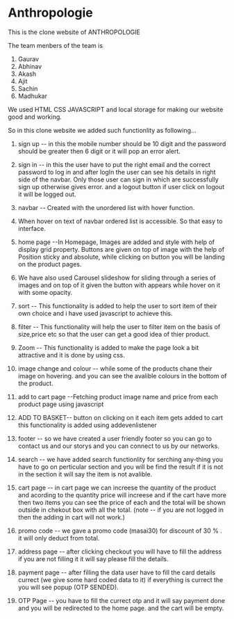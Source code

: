 # Anthropologie
This is the clone website of ANTHROPOLOGIE 
 
 The team menbers of the team is 
 1. Gaurav 
 2. Abhinav
 3. Akash
 4. Ajit
 5. Sachin
 6. Madhukar 

We used HTML CSS JAVASCRIPT and local storage for making our website good and working.


So in this clone website we added such functionlity as following...
1. sign up  -- in this the mobile number should be 10 digit and the password should be greater then 6 digit or it will pop an error alert.
2. sign in  -- in this the user have to put the right email and the correct password to log in and after logIn the user can see his details in right side of the navbar. Only those  user can sign in which are successfully sign up otherwise gives error.
and a logout button if user click on logout it will be logged out.
4. navbar -- Created with the unordered list with hover function.
5.	When hover on text of navbar ordered list is accessible. So that easy to interface.

6. home page --In Homepage, Images are added and style with help of display grid property.
Buttons are given on top of image with the help of Position sticky and absolute, while clicking on button you will be landing on the product pages.
7. We have also used Carousel slideshow for sliding through a series of images and on top of it given the button with appears while hover on it with some opacity.

8. sort -- This functionality is added to help the user to sort item of their own choice and i have used javascript to achieve this.
9. filter -- This functionality will help the user  to filter item on the basis of size,price etc so that the user can get a good idea of thier product.
10. Zoom -- This functionality is added to make the page look a bit attractive and it is done by using css.

11. image change and colour -- while some of the products chane their image on hovering. and you can see the avalible colours in the bottom of the product.

12. add to cart page --Fetching product image name and price from each product page using javascript
13. ADD TO BASKET--  button on clicking on it each item gets added to cart this functionality is added using addevenlistener

14. footer -- so we have created a user friendly footer so you can go to contact us and our storys and you can connect to us by our networks.
15. search -- we have added search functionlity for serching any-thing you have to go on perticular section and you will be find the result if it is not in the section it will say the item is not avalible.
16. cart page -- in cart page we can increese the quantity of the product and acording to the quantity price will increese and if the cart have more then two items you can see the price of each and the total will be shown outside in chekout box with all the total.
(note -- if you are not logged in then the adding in cart will not work.)
17. promo code -- we gave a promo code (masai30) for discount of 30 % . it will only deduct from total.
18. address page -- after clicking checkout you will have to fill the address if you are not filling it it will say please fill the details.
19. payment page -- after filling the data user have to fill the card details currect (we give some hard coded data to it) if everything is currect the you will see 
popup (OTP SENDED).
20. OTP Page -- you have to fill the currect otp and it will say payment done and you will be redirected to the home page. and the cart will be empty.
